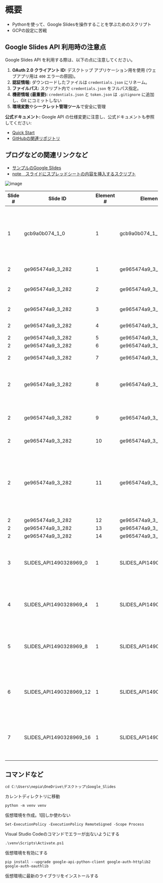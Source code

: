 # 概要
- Pythonを使って、Google Slidesを操作することを学ぶためのスクリプト
- GCPの設定に苦戦

## Google Slides API 利用時の注意点

Google Slides API を利用する際は、以下の点に注意してください。

1.  **OAuth 2.0 クライアント ID:** デスクトップ アプリケーション用を使用 (ウェブアプリ用は `400` エラーの原因)。
2.  **認証情報:** ダウンロードしたファイルは `credentials.json` にリネーム。
3.  **ファイルパス:** スクリプト内で `credentials.json` をフルパス指定。
4.  **機密情報 (最重要):** `credentials.json` と `token.json` は `.gitignore` に追加し、Git にコミットしない
5.  **環境変数**や**シークレット管理ツール**で安全に管理

**公式ドキュメント:** Google API の仕様変更に注意し、公式ドキュメントも参照してください:

*   [Quick Start](https://developers.google.com/slides/api/quickstart/python?hl=ja)
*   [GitHubの関連リポジトリ](https://github.com/googleworkspace/python-samples/blob/main/slides/quickstart/quickstart.py)

## ブログなどの関連リンクなど
*   [サンプルのGoogle Slides](https://docs.google.com/presentation/d/1GButmtqvj5LT8TzLexFRnA1-5tDsW5ft-S7E4_Sy8AE/edit?usp=sharing)
*   [note　スライドにスプレッドシートの内容を挿入するスクリプト](https://note.com/nepia_infinity/n/nfe7a2f763655)

![image](https://github.com/user-attachments/assets/1c70ce77-e8b7-49d3-812e-00fb03772345)
  
| Slide # | Slide ID | Element # | Element ID | Element Text |
|---------|----------|-----------|------------|--------------|
| 1 | gcb9a0b074_1_0 | 1 | gcb9a0b074_1_1 | {title}  ・{people1} ・{people2} ・{people3} ・{people4} |
| 2 | ge965474a9_3_282 | 1 | ge965474a9_3_301 | 2015 年 8 月 |
| 2 | ge965474a9_3_282 | 2 | ge965474a9_3_304 | アプリ内でテキストを翻訳 |
| 2 | ge965474a9_3_282 | 3 | ge965474a9_3_303 | 2015 年 10 月 |
| 2 | ge965474a9_3_282 | 4 | ge965474a9_3_283 | マイルストーン |
| 2 | ge965474a9_3_282 | 5 | ge965474a9_3_284 |  |
| 2 | ge965474a9_3_282 | 6 | ge965474a9_3_285 |  |
| 2 | ge965474a9_3_282 | 7 | ge965474a9_3_299 | 2014 年 10 月 |
| 2 | ge965474a9_3_282 | 8 | ge965474a9_3_300 | Chrome 拡張機能でウェブページを翻訳 |
| 2 | ge965474a9_3_282 | 9 | ge965474a9_3_302 | Android 搭載時計で会話を翻訳 |
| 2 | ge965474a9_3_282 | 10 | ge965474a9_3_305 | 2015 年 11 月 |
| 2 | ge965474a9_3_282 | 11 | ge965474a9_3_306 | カメラアイコンのタップで英語やドイツ語のテキストをアラビア語に翻訳 |
| 2 | ge965474a9_3_282 | 12 | ge965474a9_3_307 |  |
| 2 | ge965474a9_3_282 | 13 | ge965474a9_3_308 |  |
| 2 | ge965474a9_3_282 | 14 | ge965474a9_3_309 |  |
| 3 | SLIDES_API1490328969_0 | 1 | SLIDES_API1490328969_1 | 廊下  ・スネ夫 ・のび太 ・ジャイアン ・ドラえもん |
| 4 | SLIDES_API1490328969_4 | 1 | SLIDES_API1490328969_5 | 窓  ・のび太 ・ジャイアン ・しずか ・スネ夫 |
| 5 | SLIDES_API1490328969_8 | 1 | SLIDES_API1490328969_9 | 床  ・ジャイアン ・しずか ・ドラえもん ・のび太 |
| 6 | SLIDES_API1490328969_12 | 1 | SLIDES_API1490328969_13 | デスク  ・しずか ・ドラえもん ・スネ夫 ・ジャイアン |
| 7 | SLIDES_API1490328969_16 | 1 | SLIDES_API1490328969_17 | 掃除機  ・ドラえもん ・スネ夫 ・のび太 ・しずか |

## コマンドなど
```
cd C:\Users\nepia\OneDrive\デスクトップ\Google_Slides
```
カレントディレクトリに移動

```
python -m venv venv
```
仮想環境を作成。1回しか使わない

```
Set-ExecutionPolicy -ExecutionPolicy RemoteSigned -Scope Process
```
Visual Studio Codeのコマンドでエラーが出ないようにする

```
.\venv\Scripts\Activate.ps1
```
仮想環境を有効にする

```
pip install --upgrade google-api-python-client google-auth-httplib2 google-auth-oauthlib
```
仮想環境に最新のライブラリをインストールする
